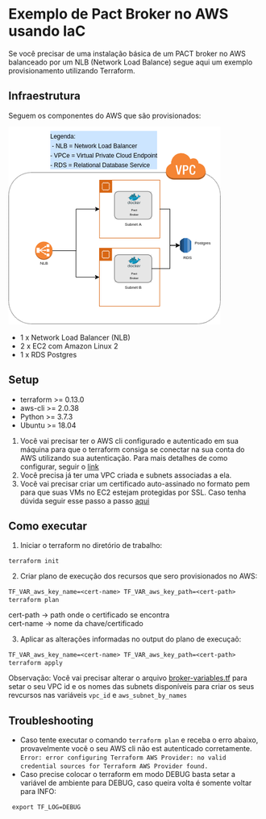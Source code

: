 # Exemplo de Pact Broker no AWS usando IaC

Se você precisar de uma instalação básica de um PACT broker no AWS balanceado por um NLB (Network Load Balance) segue aqui um exemplo provisionamento utilizando Terraform.

## Infraestrutura

Seguem os componentes do AWS que são provisionados:

<img src="./img/Pact-Broker-architecture.png" alt="Pact Broker architecture - AWS"/>

- 1 x Network Load Balancer (NLB)
- 2 x EC2 com Amazon Linux 2
- 1 x RDS Postgres


## Setup

- terraform >= 0.13.0 
- aws-cli >= 2.0.38
- Python >= 3.7.3
- Ubuntu >= 18.04

1. Você vai precisar ter o AWS cli configurado e autenticado em sua máquina para que o terraform consiga se conectar na sua conta do AWS utilizando sua autenticação. Para mais detalhes de como configurar, seguir o <a href="https://docs.aws.amazon.com/pt_br/cli/latest/userguide/cli-configure-files.html">link</a> 
2. Você precisa já ter uma VPC criada e subnets associadas a ela.
2. Você vai precisar criar um certificado auto-assinado no formato pem para que suas VMs no EC2 estejam protegidas por SSL. Caso tenha dúvida seguir esse passo a passo <a href="https://www.ibm.com/support/knowledgecenter/SSMNED_5.0.0/com.ibm.apic.cmc.doc/task_apionprem_gernerate_self_signed_openSSL.html">aqui</a>

## Como executar

1. Iniciar o terraform no diretório de trabalho:

```
terraform init
```
2. Criar plano de execução dos recursos que sero provisionados no AWS:
```
TF_VAR_aws_key_name=<cert-name> TF_VAR_aws_key_path=<cert-path> terraform plan
```
cert-path -> path onde o certificado se encontra<br>
cert-name -> nome da chave/certificado

3. Aplicar as alterações informadas no output do plano de execuçaõ:
```
TF_VAR_aws_key_name=<cert-name> TF_VAR_aws_key_path=<cert-path> terraform apply
```
Observação: Você vai precisar alterar o arquivo <a href="./broker-variables.tf">broker-variables.tf</a> para setar o seu VPC id e os nomes das subnets disponíveis para criar os seus revcursos nas variáveis ```vpc_id``` e ```aws_subnet_by_names``` 


## Troubleshooting

- Caso tente executar o comando ```terraform plan``` e receba o erro abaixo, provavelmente você o seu AWS cli não est autenticado corretamente.
   ```Error: error configuring Terraform AWS Provider: no valid credential sources for Terraform AWS Provider found.```
- Caso precise colocar o terraform em modo DEBUG basta setar a variável de ambiente para DEBUG, caso queira volta é somente voltar para INFO: 
```
 export TF_LOG=DEBUG
```

